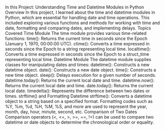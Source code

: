 In this Project: Understanding Time and Datetime Modules in Python
Overview
In this project, I learned about the time and datetime modules in Python, which are essential for handling date and time operations. This included exploring various functions and methods for working with time and date, formatting and comparing dates, and implementing delays.
Topics Covered
Time Module
The time module provides various time-related functions:
time(): Returns the current time in seconds since the Epoch (January 1, 1970, 00:00:00 UTC).
ctime(): Converts a time expressed in seconds since the Epoch to a string representing local time.
localtime(): Converts a time expressed in seconds since the Epoch to a struct_time representing local time.
Datetime Module
The datetime module supplies classes for manipulating dates and times:
datetime(): Constructs a new datetime object.
date(): Constructs a new date object.
time(): Constructs a new time object.
sleep(): Delays execution for a given number of seconds.
datetime.today(): Returns the current local date and time.
datetime.now(): Returns the current local date and time.
date.today(): Returns the current local date.
timedelta(): Represents the difference between two dates or times.
strftime() and Formatting Datetime
strftime(): Converts a datetime object to a string based on a specified format. Formatting codes such as %Y, %m, %d, %H, %M, %S, and more are used to represent the year, month, day, hour, minute, second, etc.
Comparison of Two Dates
Comparison operators (<, <=, >, >=, ==, !=) can be used to compare two datetime or date objects to determine the chronological order or equality.
